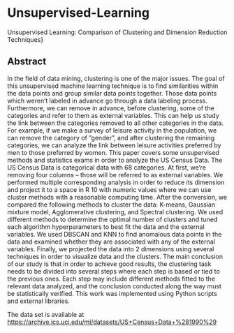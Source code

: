 # Unsupervised-Learning
Unsupervised Learning: Comparison of Clustering and Dimension Reduction Techniques}

## Abstract
In the field of data mining, clustering is one of the major issues. The goal of this unsupervised
machine learning technique is to find similarities within the data points and group similar data
points together. Those data points which weren’t labeled in advance go through a data labeling
process. Furthermore, we can remove in advance, before clustering, some of the categories and refer
to them as external variables. This can help us study the link between the categories removed to all
other categories in the data. For example, if we make a survey of leisure activity in the population,
we can remove the category of ”gender”, and after clustering the remaining categories, we can
analyze the link between leisure activities preferred by men to those preferred by women. This
paper covers some unsupervised methods and statistics exams in order to analyze the US Census
Data. The US Census Data is categorical data with 68 categories. At first, we’re removing four
columns – those will be referred to as external variables. We performed multiple corresponding
analysis in order to reduce its dimension and project it to a space in R
10 with numeric values where
we can use cluster methods with a reasonable computing time. After the conversion, we compared
the following methods to cluster the data: K-means, Gaussian mixture model, Agglomerative
clustering, and Spectral clustering. We used different methods to determine the optimal number of
clusters and tuned each algorithm hyperparameters to best fit the data and the external variables.
We used DBSCAN and KNN to find anomalous data points in the data and examined whether they
are associated with any of the external variables. Finally, we projected the data into 2 dimensions
using several techniques in order to visualize data and the clusters. The main conclusion of our
study is that in order to achieve good results, the clustering task needs to be divided into several
steps where each step is based or tied to the previous ones. Each step may include different
methods fitted to the relevant data analyzed, and the conclusion conducted along the way must
be statistically verified. This work was implemented using Python scripts and external libraries.

The data set is available at https://archive.ics.uci.edu/ml/datasets/US+Census+Data+%281990%29
